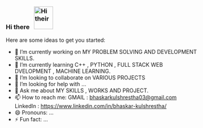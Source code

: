 ### Hi there  &nbsp; <img src="https://c.tenor.com/z2xJqhCpneIAAAAS/wave-hand.gif" alt="Hi their" width="50" height="60">


Here are some ideas to get you started:

- 🔭 I’m currently working on MY PROBLEM SOLVING AND DEVELOPMENT SKILLS.
- 🌱 I’m currently learning C++ , PYTHON , FULL STACK WEB DVELOPMENT , MACHINE LEARNING. 
- 👯 I’m looking to collaborate on VARIOUS PROJECTS 
- 🤔 I’m looking for help with ...
- 💬 Ask me about MY SKILLS , WORKS AND PROJECT. 
- 📫 How to reach me: 
            GMAIL : bhaskarkulshrestha03@gmail.com
            LinkedIn : https://www.linkedin.com/in/bhaskar-kulshrestha/
- 😄 Pronouns: ...
- ⚡ Fun fact: ...


